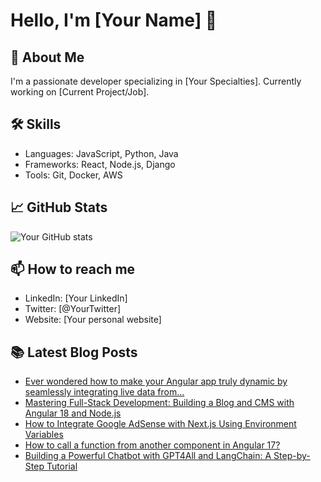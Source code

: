# Hello, I'm [Your Name] 👋

## 🚀 About Me
I'm a passionate developer specializing in [Your Specialties]. 
Currently working on [Current Project/Job].

## 🛠 Skills
- Languages: JavaScript, Python, Java
- Frameworks: React, Node.js, Django
- Tools: Git, Docker, AWS

## 📈 GitHub Stats
![Your GitHub stats](https://github-readme-stats.vercel.app/api?username=yourusername&show_icons=true&theme=radical)

## 📫 How to reach me
- LinkedIn: [Your LinkedIn]
- Twitter: [@YourTwitter]
- Website: [Your personal website]

## 📚 Latest Blog Posts
<!-- BLOG-POST-LIST:START -->
- [Ever wondered how to make your Angular app truly dynamic by seamlessly integrating live data from…](https://ayyazzafar.medium.com/ever-wondered-how-to-make-your-angular-app-truly-dynamic-by-seamlessly-integrating-live-data-from-79f31ea5116a?source=rss-f44e42fe1f29------2)
- [Mastering Full-Stack Development: Building a Blog and CMS with Angular 18 and Node.js](https://ayyazzafar.medium.com/mastering-full-stack-development-building-a-blog-and-cms-with-angular-18-and-node-js-574bd75e44d9?source=rss-f44e42fe1f29------2)
- [How to Integrate Google AdSense with Next.js Using Environment Variables](https://ayyazzafar.medium.com/how-to-integrate-google-adsense-with-next-js-using-environment-variables-2961b6f8d512?source=rss-f44e42fe1f29------2)
- [How to call a function from another component in Angular 17?](https://ayyazzafar.medium.com/how-to-call-a-function-from-another-component-in-angular-17-58725d4260a9?source=rss-f44e42fe1f29------2)
- [Building a Powerful Chatbot with GPT4All and LangChain: A Step-by-Step Tutorial](https://ayyazzafar.medium.com/building-a-powerful-chatbot-with-gpt4all-and-langchain-a-step-by-step-tutorial-04d28d32fc82?source=rss-f44e42fe1f29------2)
<!-- BLOG-POST-LIST:END -->
